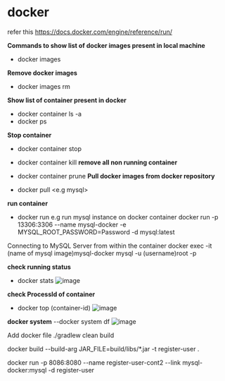 # docker
refer this https://docs.docker.com/engine/reference/run/

**Commands to show list of docker images present in local machine**

- docker images

**Remove docker images**
- docker images rm <image-id>

**Show list of container present in docker**

- docker container ls -a
- docker ps
 
 **Stop container**
 
 - docker container stop <container-id>
 - docker container kill <container-id>
**remove all non running container**
 - docker container prune
**Pull docker images from docker repository**

- docker pull <e.g mysql>

**run container**
- docker run 
 e.g run mysql instance on docker container
 docker run -p 13306:3306 --name mysql-docker -e MYSQL_ROOT_PASSWORD=Password -d mysql:latest
 
 Connecting to MySQL Server from within the container
 docker exec -it (name of mysql image)mysql-docker mysql -u (username)root -p
 
 **check running status**
 - docker stats
 ![image](https://user-images.githubusercontent.com/44174633/174795099-f443ec39-5aa7-42f0-b929-01784041892f.png)

 **check ProcessId of container**
 - docker top (container-id)
 ![image](https://user-images.githubusercontent.com/44174633/174795564-5d308901-f623-418b-8c02-3613349235d6.png)
 
 **docker system**
 --docker system df
 ![image](https://user-images.githubusercontent.com/44174633/174796101-4538bc8a-ce98-4d27-854e-235a5b98937a.png)

 Add docker file 
 ./gradlew clean build
 
 docker build --build-arg JAR_FILE=build/libs/*.jar -t register-user .
 
 docker run -p 8086:8080 --name register-user-cont2 --link mysql-docker:mysql -d register-user

